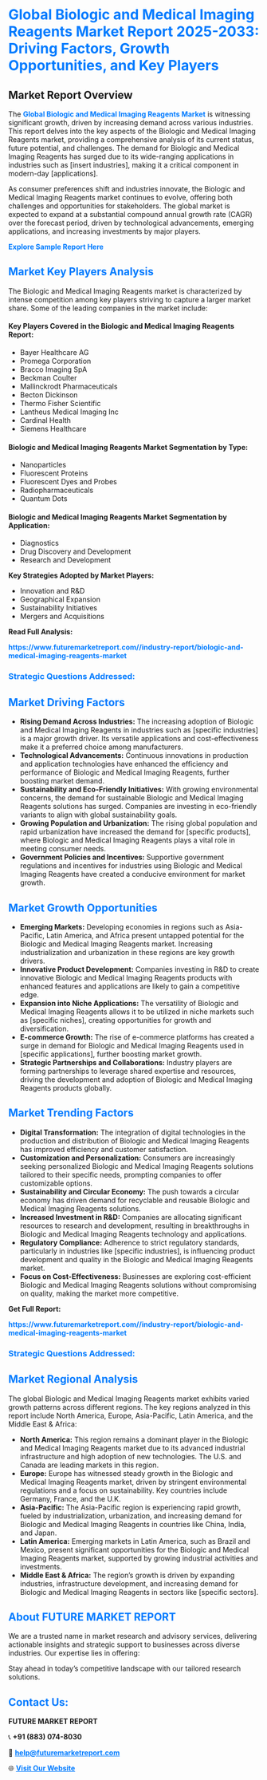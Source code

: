 <h1 style="color: #007BFF;">Global Biologic and Medical Imaging Reagents Market Report 2025-2033: Driving Factors, Growth Opportunities, and Key Players</h1>

<section id="overview">
<h2>Market Report Overview</h2>
<p>The <a href="https://www.futuremarketreport.com//industry-report/biologic-and-medical-imaging-reagents-market" style="color: #007BFF; text-decoration: none;"><strong>Global Biologic and Medical Imaging Reagents Market</strong></a> is witnessing significant growth, driven by increasing demand across various industries. This report delves into the key aspects of the Biologic and Medical Imaging Reagents market, providing a comprehensive analysis of its current status, future potential, and challenges. The demand for Biologic and Medical Imaging Reagents has surged due to its wide-ranging applications in industries such as [insert industries], making it a critical component in modern-day [applications].</p>
<p>As consumer preferences shift and industries innovate, the Biologic and Medical Imaging Reagents market continues to evolve, offering both challenges and opportunities for stakeholders. The global market is expected to expand at a substantial compound annual growth rate (CAGR) over the forecast period, driven by technological advancements, emerging applications, and increasing investments by major players.</p>
</section>

<section id="overview">
<p><a href="https://www.futuremarketreport.com//request-sample/reportId=79794" style="color: #007BFF; text-decoration: none;"><strong>Explore Sample Report Here</strong></a></p>
</section>

<section id="key-players">
<h2 style="color: #007BFF;">Market Key Players Analysis</h2>
<p>The Biologic and Medical Imaging Reagents market is characterized by intense competition among key players striving to capture a larger market share. Some of the leading companies in the market include:</p>
<h4>Key Players Covered in the Biologic and Medical Imaging Reagents Report:</h4>
<ul><li>Bayer Healthcare AG</li><li>Promega Corporation</li><li>Bracco Imaging SpA</li><li>Beckman Coulter</li><li>Mallinckrodt Pharmaceuticals</li><li>Becton Dickinson</li><li>Thermo Fisher Scientific</li><li>Lantheus Medical Imaging Inc</li><li>Cardinal Health</li><li>Siemens Healthcare</li></ul>
<h4>Biologic and Medical Imaging Reagents Market Segmentation by Type:</h4>
<ul><li>Nanoparticles</li><li>Fluorescent Proteins</li><li>Fluorescent Dyes and Probes</li><li>Radiopharmaceuticals</li><li>Quantum Dots</li></ul>

<h4>Biologic and Medical Imaging Reagents Market Segmentation by Application:</h4>
<ul><li>Diagnostics</li><li>Drug Discovery and Development</li><li>Research and Development</li></ul>
<p><strong>Key Strategies Adopted by Market Players:</strong></p>
<ul>
<li>Innovation and R&D</li>
<li>Geographical Expansion</li>
<li>Sustainability Initiatives</li>
<li>Mergers and Acquisitions</li>
</ul>
</section>

<section>
<p><strong>Read Full Analysis: </strong></p><a href="https://www.futuremarketreport.com//industry-report/biologic-and-medical-imaging-reagents-market" style="color: #007BFF; text-decoration: none;"><strong>https://www.futuremarketreport.com//industry-report/biologic-and-medical-imaging-reagents-market</strong></a>
<h3 style="color: #007BFF;">Strategic Questions Addressed:</h3>
</section>

<section id="driving-factors">
<h2 style="color: #007BFF;">Market Driving Factors</h2>
<ul>
<li><strong>Rising Demand Across Industries:</strong> The increasing adoption of Biologic and Medical Imaging Reagents in industries such as [specific industries] is a major growth driver. Its versatile applications and cost-effectiveness make it a preferred choice among manufacturers.</li>
<li><strong>Technological Advancements:</strong> Continuous innovations in production and application technologies have enhanced the efficiency and performance of Biologic and Medical Imaging Reagents, further boosting market demand.</li>
<li><strong>Sustainability and Eco-Friendly Initiatives:</strong> With growing environmental concerns, the demand for sustainable Biologic and Medical Imaging Reagents solutions has surged. Companies are investing in eco-friendly variants to align with global sustainability goals.</li>
<li><strong>Growing Population and Urbanization:</strong> The rising global population and rapid urbanization have increased the demand for [specific products], where Biologic and Medical Imaging Reagents plays a vital role in meeting consumer needs.</li>
<li><strong>Government Policies and Incentives:</strong> Supportive government regulations and incentives for industries using Biologic and Medical Imaging Reagents have created a conducive environment for market growth.</li>
</ul>
</section>

<section id="growth-opportunities">
<h2 style="color: #007BFF;">Market Growth Opportunities</h2>
<ul>
<li><strong>Emerging Markets:</strong> Developing economies in regions such as Asia-Pacific, Latin America, and Africa present untapped potential for the Biologic and Medical Imaging Reagents market. Increasing industrialization and urbanization in these regions are key growth drivers.</li>
<li><strong>Innovative Product Development:</strong> Companies investing in R&D to create innovative Biologic and Medical Imaging Reagents products with enhanced features and applications are likely to gain a competitive edge.</li>
<li><strong>Expansion into Niche Applications:</strong> The versatility of Biologic and Medical Imaging Reagents allows it to be utilized in niche markets such as [specific niches], creating opportunities for growth and diversification.</li>
<li><strong>E-commerce Growth:</strong> The rise of e-commerce platforms has created a surge in demand for Biologic and Medical Imaging Reagents used in [specific applications], further boosting market growth.</li>
<li><strong>Strategic Partnerships and Collaborations:</strong> Industry players are forming partnerships to leverage shared expertise and resources, driving the development and adoption of Biologic and Medical Imaging Reagents products globally.</li>
</ul>
</section>

<section id="trending-factors">
<h2 style="color: #007BFF;">Market Trending Factors</h2>
<ul>
<li><strong>Digital Transformation:</strong> The integration of digital technologies in the production and distribution of Biologic and Medical Imaging Reagents has improved efficiency and customer satisfaction.</li>
<li><strong>Customization and Personalization:</strong> Consumers are increasingly seeking personalized Biologic and Medical Imaging Reagents solutions tailored to their specific needs, prompting companies to offer customizable options.</li>
<li><strong>Sustainability and Circular Economy:</strong> The push towards a circular economy has driven demand for recyclable and reusable Biologic and Medical Imaging Reagents solutions.</li>
<li><strong>Increased Investment in R&D:</strong> Companies are allocating significant resources to research and development, resulting in breakthroughs in Biologic and Medical Imaging Reagents technology and applications.</li>
<li><strong>Regulatory Compliance:</strong> Adherence to strict regulatory standards, particularly in industries like [specific industries], is influencing product development and quality in the Biologic and Medical Imaging Reagents market.</li>
<li><strong>Focus on Cost-Effectiveness:</strong> Businesses are exploring cost-efficient Biologic and Medical Imaging Reagents solutions without compromising on quality, making the market more competitive.</li>
</ul>
</section>

<section>
<p><strong>Get Full Report: </strong></p><a href="https://www.futuremarketreport.com//industry-report/biologic-and-medical-imaging-reagents-market" style="color: #007BFF; text-decoration: none;"><strong>https://www.futuremarketreport.com//industry-report/biologic-and-medical-imaging-reagents-market</strong></a>
<h3 style="color: #007BFF;">Strategic Questions Addressed:</h3>
</section>


<section id="regional-analysis">
<h2 style="color: #007BFF;">Market Regional Analysis</h2>
<p>The global Biologic and Medical Imaging Reagents market exhibits varied growth patterns across different regions. The key regions analyzed in this report include North America, Europe, Asia-Pacific, Latin America, and the Middle East & Africa:</p>
<ul>
<li><strong>North America:</strong> This region remains a dominant player in the Biologic and Medical Imaging Reagents market due to its advanced industrial infrastructure and high adoption of new technologies. The U.S. and Canada are leading markets in this region.</li>
<li><strong>Europe:</strong> Europe has witnessed steady growth in the Biologic and Medical Imaging Reagents market, driven by stringent environmental regulations and a focus on sustainability. Key countries include Germany, France, and the U.K.</li>
<li><strong>Asia-Pacific:</strong> The Asia-Pacific region is experiencing rapid growth, fueled by industrialization, urbanization, and increasing demand for Biologic and Medical Imaging Reagents in countries like China, India, and Japan.</li>
<li><strong>Latin America:</strong> Emerging markets in Latin America, such as Brazil and Mexico, present significant opportunities for the Biologic and Medical Imaging Reagents market, supported by growing industrial activities and investments.</li>
<li><strong>Middle East & Africa:</strong> The region’s growth is driven by expanding industries, infrastructure development, and increasing demand for Biologic and Medical Imaging Reagents in sectors like [specific sectors].</li>
</ul>
</section>

<footer>
<h2 style="color: #007BFF;">About FUTURE MARKET REPORT</h2>
<p>We are a trusted name in market research and advisory services, delivering actionable insights and strategic support to businesses across diverse industries. Our expertise lies in offering:</p>

<p>Stay ahead in today’s competitive landscape with our tailored research solutions.</p>

<h2 style="color: #007BFF;">Contact Us:</h2>
<p><strong>FUTURE MARKET REPORT</strong></p>
<p>📞 <strong>+91 (883) 074-8030</strong></p>
<p>📧 <strong><a href="mailto:help@futuremarketreport.com" style="color: #007BFF;">help@futuremarketreport.com</a></strong></p>
<p>🌐 <strong><a href="https://www.futuremarketreport.com/" style="color: #007BFF;">Visit Our Website</a></strong></p>
</footer>